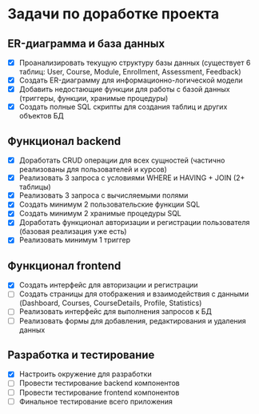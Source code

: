 # Задачи по доработке проекта

## ER-диаграмма и база данных
- [x] Проанализировать текущую структуру базы данных (существует 6 таблиц: User, Course, Module, Enrollment, Assessment, Feedback)
- [x] Создать ER-диаграмму для информационно-логической модели
- [x] Добавить недостающие функции для работы с базой данных (триггеры, функции, хранимые процедуры)
- [x] Создать полные SQL скрипты для создания таблиц и других объектов БД

## Функционал backend
- [x] Доработать CRUD операции для всех сущностей (частично реализованы для пользователей и курсов)
- [x] Реализовать 3 запроса с условиями WHERE и HAVING + JOIN (2+ таблицы)
- [x] Реализовать 3 запроса с вычисляемыми полями
- [x] Создать минимум 2 пользовательские функции SQL
- [x] Создать минимум 2 хранимые процедуры SQL
- [x] Доработать функционал авторизации и регистрации пользователя (базовая реализация уже есть)
- [x] Реализовать минимум 1 триггер

## Функционал frontend
- [x] Создать интерфейс для авторизации и регистрации
- [ ] Создать страницы для отображения и взаимодействия с данными (Dashboard, Courses, CourseDetails, Profile, Statistics)
- [ ] Реализовать интерфейс для выполнения запросов к БД
- [ ] Реализовать формы для добавления, редактирования и удаления данных

## Разработка и тестирование
- [x] Настроить окружение для разработки
- [ ] Провести тестирование backend компонентов
- [ ] Провести тестирование frontend компонентов
- [ ] Финальное тестирование всего приложения
